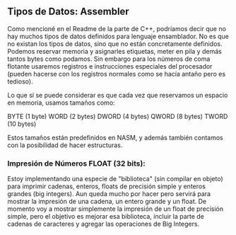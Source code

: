 ## Tipos de Datos:  Assembler

Como mencioné en el Readme de la parte de C++, podríamos decir que no hay muchos tipos de datos definidos para lenguaje
ensamblador. No es que no existan los tipos de datos, sino que no están concretamente definidos. Podemos reservar memoria y 
asignarles etiquetas, meter en pila y demás tantos bytes como podamos. Sin embargo para los números de coma flotante usaremos
registros e instrucciones especiales del procesador (pueden hacerse con los registros normales como se hacía antaño pero es
tedioso).

Lo que sí se puede considerar es que cada vez que reservamos un espacio en memoria, usamos tamaños como:

BYTE  (1 byte)
WORD  (2 bytes)
DWORD (4 bytes)
QWORD (8 bytes)
TWORD (10 bytes)

Estos tamaños están predefinidos en NASM, y además también contamos con la posibilidad de hacer estructuras. 

### Impresión de Números FLOAT (32 bits):

Estoy implementando una especie de "biblioteca" (sin compilar en objeto) para imprimir cadenas, enteros, floats de 
precisión simple y  enteros grandes (big integers). Aun queda mucho por hacer pero servirá para mostrar la impresión de una
cadena, un entero grande y un float. De momento voy a mostrar simplemente la impresión de un float de precisión simple, pero
el objetivo es mejorar esa biblioteca, incluir la parte de cadenas de caracteres y agregar las operaciones de Big Integers.



